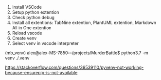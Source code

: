1. Install VSCode
2. Setup python extention
3. Check python debug
4. Install all extentions: TabNine extention, PlantUML extention, Markdown All in One extention
5. Reload vscode
6. Create venv
7. Select venv in vscode interpreter

(mb_venv) alex@alex-MS-7850:~/projects/MurderBattle$ python3.7 -m venv ./.venv

https://stackoverflow.com/questions/39539110/pyvenv-not-working-because-ensurepip-is-not-available